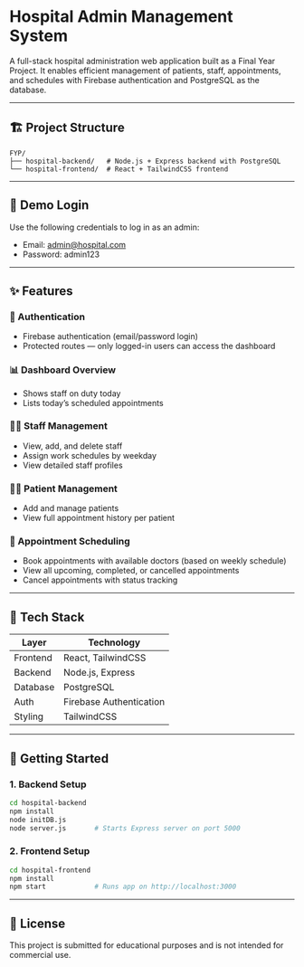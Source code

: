 # Hospital Admin Management System

A full-stack hospital administration web application built as a Final Year Project. It enables efficient management of patients, staff, appointments, and schedules with Firebase authentication and PostgreSQL as the database.

---

## 🏗️ Project Structure

```
FYP/
├── hospital-backend/   # Node.js + Express backend with PostgreSQL
└── hospital-frontend/  # React + TailwindCSS frontend
```

---

## 🔑 Demo Login

Use the following credentials to log in as an admin:
- Email: admin@hospital.com
- Password: admin123

---

## ✨ Features

### 🔐 Authentication
- Firebase authentication (email/password login)
- Protected routes — only logged-in users can access the dashboard

### 📊 Dashboard Overview
- Shows staff on duty today
- Lists today’s scheduled appointments

### 👨‍⚕️ Staff Management
- View, add, and delete staff
- Assign work schedules by weekday
- View detailed staff profiles

### 🧑‍🦽 Patient Management
- Add and manage patients
- View full appointment history per patient

### 📅 Appointment Scheduling
- Book appointments with available doctors (based on weekly schedule)
- View all upcoming, completed, or cancelled appointments
- Cancel appointments with status tracking

---

## 🔧 Tech Stack

| Layer         | Technology                     |
|---------------|--------------------------------|
| Frontend      | React, TailwindCSS             |
| Backend       | Node.js, Express               |
| Database      | PostgreSQL                     |
| Auth          | Firebase Authentication        |
| Styling       | TailwindCSS                    |

---

## 🚀 Getting Started

### 1. Backend Setup

```bash
cd hospital-backend
npm install
node initDB.js       
node server.js       # Starts Express server on port 5000
```

### 2. Frontend Setup

```bash
cd hospital-frontend
npm install
npm start            # Runs app on http://localhost:3000
```

---

## 📃 License

This project is submitted for educational purposes and is not intended for commercial use.